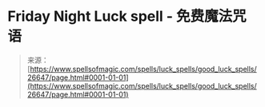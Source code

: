 <!--yml

类别：未分类

日期：2024-06-12 19:14:51

-->

# Friday Night Luck spell - 免费魔法咒语

> 来源：[https://www.spellsofmagic.com/spells/luck_spells/good_luck_spells/26647/page.html#0001-01-01](https://www.spellsofmagic.com/spells/luck_spells/good_luck_spells/26647/page.html#0001-01-01)
